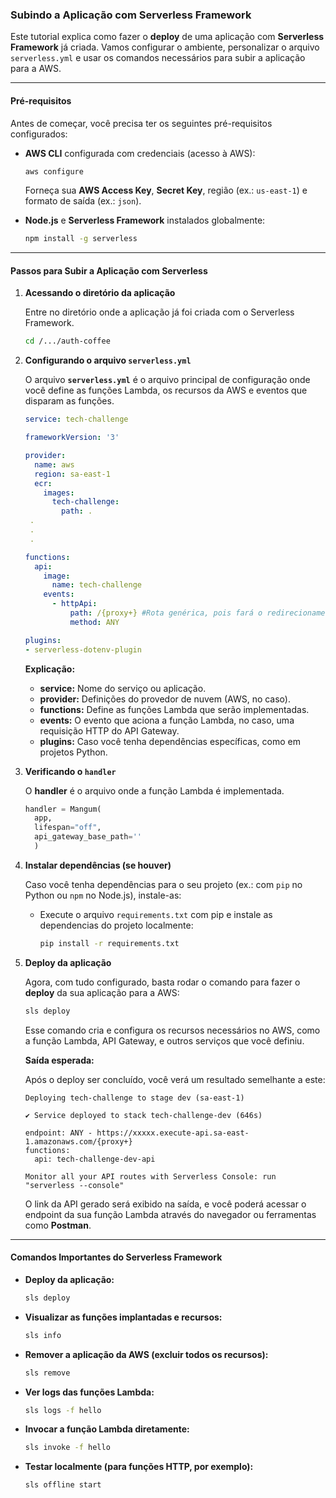 ### **Subindo a Aplicação com Serverless Framework**

Este tutorial explica como fazer o **deploy** de uma aplicação com **Serverless Framework** já criada. Vamos configurar o ambiente, personalizar o arquivo `serverless.yml` e usar os comandos necessários para subir a aplicação para a AWS.

---

#### **Pré-requisitos**

Antes de começar, você precisa ter os seguintes pré-requisitos configurados:

- **AWS CLI** configurada com credenciais (acesso à AWS):
  ```bash
  aws configure
  ```
  Forneça sua **AWS Access Key**, **Secret Key**, região (ex.: `us-east-1`) e formato de saída (ex.: `json`).

- **Node.js** e **Serverless Framework** instalados globalmente:
  ```bash
  npm install -g serverless
  ```
  
---

#### **Passos para Subir a Aplicação com Serverless**

1. **Acessando o diretório da aplicação**

   Entre no diretório onde a aplicação já foi criada com o Serverless Framework.

   ```bash
   cd /.../auth-coffee
   ```

2. **Configurando o arquivo `serverless.yml`**

   O arquivo **`serverless.yml`** é o arquivo principal de configuração onde você define as funções Lambda, os recursos da AWS e eventos que disparam as funções.

   ```yaml
   service: tech-challenge
   
   frameworkVersion: '3'
   
   provider:
     name: aws
     region: sa-east-1
     ecr:
       images:
         tech-challenge:
           path: .
    .
    .
    .
   
   functions:
     api:
       image:
         name: tech-challenge
       events:
         - httpApi:
             path: /{proxy+} #Rota genérica, pois fará o redirecionamento para o Framework FastAPI via Magnum
             method: ANY
   
   plugins:
   - serverless-dotenv-plugin
   ```

   **Explicação:**
   - **service:** Nome do serviço ou aplicação.
   - **provider:** Definições do provedor de nuvem (AWS, no caso).
   - **functions:** Define as funções Lambda que serão implementadas.
   - **events:** O evento que aciona a função Lambda, no caso, uma requisição HTTP do API Gateway.
   - **plugins:** Caso você tenha dependências específicas, como em projetos Python.

3. **Verificando o `handler`**

   O **handler** é o arquivo onde a função Lambda é implementada.

   ```python
   handler = Mangum(
     app,
     lifespan="off",
     api_gateway_base_path=''
     )
   ```

4. **Instalar dependências (se houver)**

   Caso você tenha dependências para o seu projeto (ex.: com `pip` no Python ou `npm` no Node.js), instale-as:

   - Execute o arquivo `requirements.txt` com pip e instale as dependencias do projeto localmente:
     ```bash
     pip install -r requirements.txt
     ```

5. **Deploy da aplicação**

   Agora, com tudo configurado, basta rodar o comando para fazer o **deploy** da sua aplicação para a AWS:

   ```bash
   sls deploy
   ```

   Esse comando cria e configura os recursos necessários no AWS, como a função Lambda, API Gateway, e outros serviços que você definiu.

   **Saída esperada:**

   Após o deploy ser concluído, você verá um resultado semelhante a este:

   ```
   Deploying tech-challenge to stage dev (sa-east-1)
   
   ✔ Service deployed to stack tech-challenge-dev (646s)
   
   endpoint: ANY - https://xxxxx.execute-api.sa-east-1.amazonaws.com/{proxy+}                                                                                                                                                     
   functions:
     api: tech-challenge-dev-api                                                                                                                                                                                                       
   
   Monitor all your API routes with Serverless Console: run "serverless --console" 
   ```

   O link da API gerado será exibido na saída, e você poderá acessar o endpoint da sua função Lambda através do navegador ou ferramentas como **Postman**.

---

#### **Comandos Importantes do Serverless Framework**

- **Deploy da aplicação:**
  ```bash
  sls deploy
  ```

- **Visualizar as funções implantadas e recursos:**
  ```bash
  sls info
  ```

- **Remover a aplicação da AWS (excluir todos os recursos):**
  ```bash
  sls remove
  ```

- **Ver logs das funções Lambda:**
  ```bash
  sls logs -f hello
  ```

- **Invocar a função Lambda diretamente:**
  ```bash
  sls invoke -f hello
  ```

- **Testar localmente (para funções HTTP, por exemplo):**
  ```bash
  sls offline start
  ```